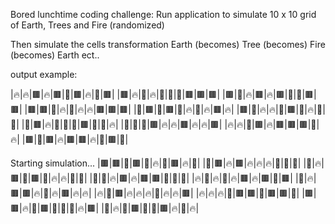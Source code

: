 Bored lunchtime coding challenge: Run application to simulate 10 x 10 grid of Earth, Trees and Fire (randomized)

Then simulate the cells transformation Earth (becomes) Tree (becomes) Fire (becomes) Earth ect..

output example: 

|🔥|🔥|🟫|🔥|🟫|🌲|🟫|🔥|🌲|🟫|
|🟫|🔥|🌲|🔥|🌲|🌲|🌲|🟫|🟫|🟫|
|🟫|🌲|🔥|🟫|🔥|🟫|🌲|🌲|🟫|🟫|
|🟫|🟫|🌲|🔥|🌲|🔥|🔥|🟫|🟫|🟫|
|🌲|🟫|🌲|🟫|🌲|🔥|🌲|🔥|🟫|🔥|
|🟫|🌲|🔥|🔥|🌲|🟫|🌲|🔥|🌲|🌲|
|🌲|🟫|🔥|🌲|🌲|🌲|🟫|🌲|🌲|🔥|
|🌲|🌲|🌲|🟫|🔥|🔥|🟫|🔥|🔥|🟫|
|🔥|🔥|🌲|🟫|🔥|🟫|🟫|🟫|🌲|🔥|
|🟫|🌲|🟫|🔥|🟫|🟫|🔥|🌲|🟫|🌲|

Starting simulation...
|🟫|🟫|🌲|🟫|🌲|🔥|🌲|🟫|🔥|🌲|
|🌲|🟫|🔥|🟫|🔥|🔥|🔥|🌲|🌲|🌲|
|🌲|🔥|🟫|🌲|🟫|🌲|🔥|🔥|🌲|🌲|
|🌲|🌲|🔥|🟫|🔥|🟫|🟫|🌲|🌲|🌲|
|🔥|🌲|🔥|🌲|🔥|🟫|🔥|🟫|🌲|🟫|
|🌲|🔥|🟫|🟫|🔥|🌲|🔥|🟫|🔥|🔥|
|🔥|🌲|🟫|🔥|🔥|🔥|🌲|🔥|🔥|🟫|
|🔥|🔥|🔥|🌲|🟫|🟫|🌲|🟫|🟫|🌲|
|🟫|🟫|🔥|🌲|🟫|🌲|🌲|🌲|🔥|🟫|
|🌲|🔥|🌲|🟫|🌲|🌲|🟫|🔥|🌲|🔥|
